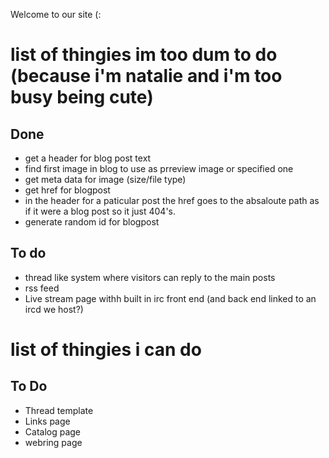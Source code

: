 Welcome to our site (:

# list of thingies im too dum to do (because i'm natalie and i'm too busy being cute)

## Done

- get a header for blog post text
- find first image in blog to use as prreview image or specified one
- get meta data for image (size/file type)
- get href for blogpost
- in the header for a paticular post the href goes to the absaloute path as if it were a
  blog post so it just 404's.
- generate random id for blogpost

## To do

- thread like system where visitors can reply to the main posts
- rss feed
- Live stream page withh built in irc front end (and back end linked to an ircd we host?)

# list of thingies i can do

## To Do

- Thread template
- Links page
- Catalog page
- webring page
